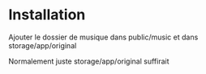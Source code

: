 # Installation

Ajouter le dossier de musique dans public/music et dans storage/app/original

Normalement juste storage/app/original suffirait
